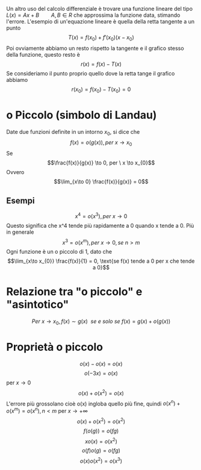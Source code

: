 Un altro uso del calcolo differenziale è trovare una funzione lineare del tipo $L(x) = Ax + B \qquad A,B \in R$ che approssima la funzione data, stimando l'errore.
L'esempio di un'equazione lineare è quella della retta tangente a un punto
$$T(x) = f(x_{0}) + f'(x_{0})(x-x_{0})$$
Poi ovviamente abbiamo un resto rispetto la tangente e il grafico stesso della funzione, questo resto è 
$$r(x) = f(x) - T(x)$$
Se consideriamo il punto proprio quello dove la retta tange il grafico abbiamo
$$r(x_{0}) = f(x_{0})-T(x_{0}) = 0$$

# o Piccolo (simbolo di Landau)
Date due funzioni definite in un intorno $x_{0}$, si dice che
$$f(x) = o(g(x)), per \ x \to x_{0}$$
Se
$$\frac{f(x)}{g(x)} \to 0, per \ x \to x_{0}$$
Ovvero
$$\lim_{x\to 0} \frac{f(x)}{g(x)} = 0$$
## Esempi

$$x^{4}= o(x^{3}),per \ x \to 0$$
Questo significa che x^4 tende più rapidamente a 0 quando x tende a 0.
Più in generale
$$x^{3}= o(x^{m}),per \ x \to 0, se \ n > m$$
Ogni funzione è un o piccolo di 1, dato che
$$\lim_{x\to x_{0}} \frac{f(x)}{1} = 0, \text{se f(x) tende a 0 per x che tende a 0}$$
# Relazione tra "o piccolo" e "asintotico"
$$Per \ x\to x_{0}, f(x) \sim g(x) \ \ se \ e \ solo \ se \ f(x) = g(x) + o(g(x))$$


# Proprietà o piccolo
$$o(x)-o(x) = o(x)$$
$$o(-3x) = o(x)$$
per $x \to 0$ 
$$o(x)+o(x^{2})= o(x)$$
L'errore più grossolano cioè o(x) ingloba quello più fine, quindi $o(x^{n})+o(x^{m}) =o(x^n),n<m$
per $x \to +\infty$
$$o(x)+o(x^{2})=o(x^{2})$$
$$f(o(g)) = o(fg)$$
$$xo(x)=o(x^{2})$$
$$o(f)o(g)=o(fg)$$
$$o(x)o(x^{2}) = o(x^3)$$